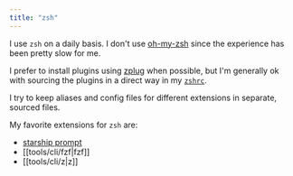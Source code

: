 ```yaml
---
title: "zsh"
---
```


I use `zsh` on a daily basis. I don't use [oh-my-zsh](https://ohmyz.sh/) since the experience has been pretty slow for me.

I prefer to install plugins using [zplug](https://github.com/zplug/zplug) when possible, but I'm generally ok with sourcing the plugins in a direct way in my [`zshrc`](https://github.com/kkoscielniak/d3/blob/master/.zshrc).

I try to keep aliases and config files for different extensions in separate, sourced files.

My favorite extensions for `zsh` are:

- [starship prompt](https://starship.rs/)
- [[tools/cli/fzf|fzf]]
- [[tools/cli/z|z]]

